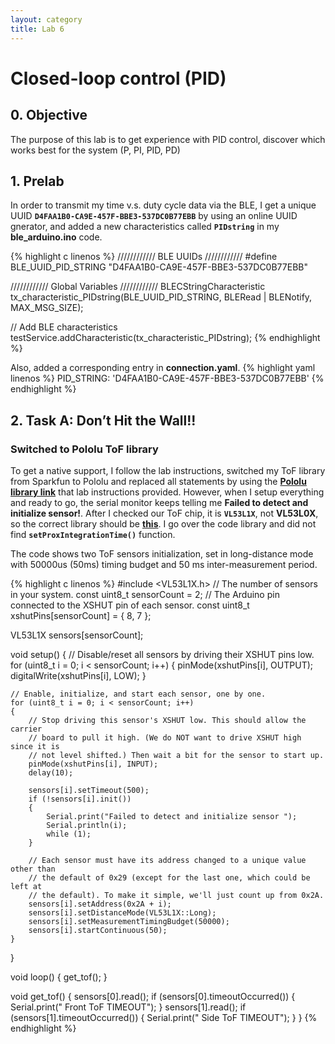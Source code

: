 ```yaml
---
layout: category
title: Lab 6
---
```


# Closed-loop control (PID)

## 0. Objective
The purpose of this lab is to get experience with PID control, discover which works best for the system (P, PI, PID, PD)

## 1. Prelab
In order to transmit my time v.s. duty cycle data via the BLE, I get a unique UUID **`D4FAA1B0-CA9E-457F-BBE3-537DC0B77EBB`** by using an online UUID gnerator, and added a new characteristics called **`PIDstring`** in my **ble_arduino.ino** code.

{% highlight c linenos %}
//////////// BLE UUIDs ////////////
#define BLE_UUID_PID_STRING "D4FAA1B0-CA9E-457F-BBE3-537DC0B77EBB"

//////////// Global Variables ////////////
BLECStringCharacteristic tx_characteristic_PIDstring(BLE_UUID_PID_STRING, BLERead | BLENotify, MAX_MSG_SIZE);

// Add BLE characteristics
testService.addCharacteristic(tx_characteristic_PIDstring);
{% endhighlight %}

Also, added a corresponding entry in **connection.yaml**.
{% highlight yaml linenos %}
PID_STRING: 'D4FAA1B0-CA9E-457F-BBE3-537DC0B77EBB'
{% endhighlight %}

## 2. Task A: Don’t Hit the Wall!!

### Switched to Pololu ToF library
To get a native support, I follow the lab instructions, switched my ToF library from Sparkfun to Pololu and replaced all statements by using the **[Pololu library link](https://github.com/pololu/vl53l0x-arduino)** that lab instructions provided. However, when I setup everything and ready to go, the serial monitor keeps telling me **Failed to detect and initialize sensor!**. After I checked our ToF chip, it is **`VL53L1X`**, not **VL53L0X**, so the correct library should be **[this](https://github.com/pololu/vl53l1x-arduino/)**. I go over the code library and did not find **`setProxIntegrationTime()`** function.

The code shows two ToF sensors initialization, set in long-distance mode with 50000us (50ms) timing budget and 50 ms inter-measurement period.

{% highlight c linenos %}
#include <VL53L1X.h>
// The number of sensors in your system.
const uint8_t sensorCount = 2;
// The Arduino pin connected to the XSHUT pin of each sensor.
const uint8_t xshutPins[sensorCount] = { 8, 7 };

VL53L1X sensors[sensorCount];

void setup()
{
        // Disable/reset all sensors by driving their XSHUT pins low.
    for (uint8_t i = 0; i < sensorCount; i++)
    {
        pinMode(xshutPins[i], OUTPUT);
        digitalWrite(xshutPins[i], LOW);
    }
    
    // Enable, initialize, and start each sensor, one by one.
    for (uint8_t i = 0; i < sensorCount; i++)
    {
        // Stop driving this sensor's XSHUT low. This should allow the carrier
        // board to pull it high. (We do NOT want to drive XSHUT high since it is
        // not level shifted.) Then wait a bit for the sensor to start up.
        pinMode(xshutPins[i], INPUT);
        delay(10);
    
        sensors[i].setTimeout(500);
        if (!sensors[i].init())
        {
            Serial.print("Failed to detect and initialize sensor ");
            Serial.println(i);
            while (1);
        }
    
        // Each sensor must have its address changed to a unique value other than
        // the default of 0x29 (except for the last one, which could be left at
        // the default). To make it simple, we'll just count up from 0x2A.
        sensors[i].setAddress(0x2A + i);
        sensors[i].setDistanceMode(VL53L1X::Long);
        sensors[i].setMeasurementTimingBudget(50000);
        sensors[i].startContinuous(50);
    }
}

void loop()
{
    get_tof();
}

void get_tof()
{
    sensors[0].read();
    if (sensors[0].timeoutOccurred()) { Serial.print(" Front ToF TIMEOUT"); }
    sensors[1].read();
    if (sensors[1].timeoutOccurred()) { Serial.print(" Side ToF TIMEOUT"); }
}
{% endhighlight %}